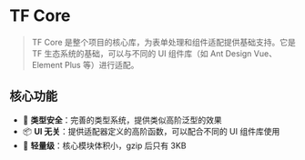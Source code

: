 # TF Core

> TF Core 是整个项目的核心库，为表单处理和组件适配提供基础支持。它是 TF 生态系统的基础，可以与不同的 UI 组件库（如 Ant Design Vue、Element Plus 等）进行适配。

## 核心功能

- 💪 **类型安全**：完善的类型系统，提供类似高阶泛型的效果
- 📦 **UI 无关**：提供适配器定义的高阶函数，可以配合不同的 UI 组件库使用
- 🚀 **轻量级**：核心模块体积小，gzip 后只有 3KB
